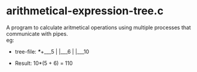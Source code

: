 # arithmetical-expression-tree.c

A program to calculate aritmetical operations using
multiple processes that communicate with pipes.  
eg:
* tree-file:
            ___*___+___5
                |   |___6
                |
                |___10

* Result: 10*(5 + 6) = 110
